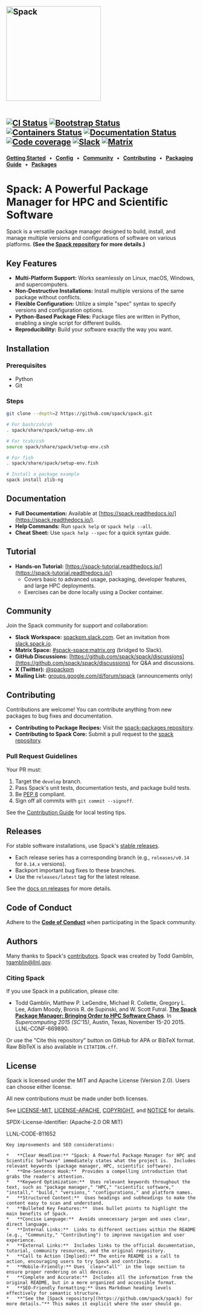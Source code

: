 <div align="left">

<h2>
<picture>
  <source media="(prefers-color-scheme: dark)" srcset="https://raw.githubusercontent.com/spack/spack/refs/heads/develop/share/spack/logo/spack-logo-white-text.svg" width="250">
  <source media="(prefers-color-scheme: light)" srcset="https://raw.githubusercontent.com/spack/spack/refs/heads/develop/share/spack/logo/spack-logo-text.svg" width="250">
  <img alt="Spack" src="https://raw.githubusercontent.com/spack/spack/refs/heads/develop/share/spack/logo/spack-logo-text.svg" width="250">
</picture>

<br>
<br clear="all">

<a href="https://github.com/spack/spack/actions/workflows/ci.yml"><img src="https://github.com/spack/spack/workflows/ci/badge.svg" alt="CI Status"></a>
<a href="https://github.com/spack/spack/actions/workflows/bootstrapping.yml"><img src="https://github.com/spack/spack/actions/workflows/bootstrap.yml/badge.svg" alt="Bootstrap Status"></a>
<a href="https://github.com/spack/spack/actions/workflows/build-containers.yml"><img src="https://github.com/spack/spack/actions/workflows/build-containers.yml/badge.svg" alt="Containers Status"></a>
<a href="https://spack.readthedocs.io"><img src="https://readthedocs.org/projects/spack/badge/?version=latest" alt="Documentation Status"></a>
<a href="https://codecov.io/gh/spack/spack"><img src="https://codecov.io/gh/spack/spack/branch/develop/graph/badge.svg" alt="Code coverage"/></a>
<a href="https://slack.spack.io"><img src="https://slack.spack.io/badge.svg" alt="Slack"/></a>
<a href="https://matrix.to/#/#spack-space:matrix.org"><img src="https://img.shields.io/matrix/spack-space%3Amatrix.org?label=matrix" alt="Matrix"/></a>

</h2>

**[Getting Started] &nbsp; • &nbsp; [Config] &nbsp; • &nbsp; [Community] &nbsp; • &nbsp; [Contributing] &nbsp; • &nbsp; [Packaging Guide] &nbsp; • &nbsp; [Packages]**

[Getting Started]: https://spack.readthedocs.io/en/latest/getting_started.html
[Config]: https://spack.readthedocs.io/en/latest/configuration.html
[Community]: #community
[Contributing]: https://spack.readthedocs.io/en/latest/contribution_guide.html
[Packaging Guide]: https://spack.readthedocs.io/en/latest/packaging_guide_creation.html
[Packages]: https://github.com/spack/spack-packages

</div>

# Spack: A Powerful Package Manager for HPC and Scientific Software

Spack is a versatile package manager designed to build, install, and manage multiple versions and configurations of software on various platforms.  **(See the [Spack repository](https://github.com/spack/spack) for more details.)**

## Key Features

*   **Multi-Platform Support:** Works seamlessly on Linux, macOS, Windows, and supercomputers.
*   **Non-Destructive Installations:**  Install multiple versions of the same package without conflicts.
*   **Flexible Configuration:** Utilize a simple "spec" syntax to specify versions and configuration options.
*   **Python-Based Package Files:** Package files are written in Python, enabling a single script for different builds.
*   **Reproducibility:** Build your software exactly the way you want.

## Installation

### Prerequisites
*   Python
*   Git

### Steps

```bash
git clone --depth=2 https://github.com/spack/spack.git
```

```bash
# For bash/zsh/sh
. spack/share/spack/setup-env.sh

# For tcsh/csh
source spack/share/spack/setup-env.csh

# For fish
. spack/share/spack/setup-env.fish
```

```bash
# Install a package example
spack install zlib-ng
```

## Documentation

*   **Full Documentation:**  Available at [https://spack.readthedocs.io/](https://spack.readthedocs.io/).
*   **Help Commands:**  Run `spack help` or `spack help --all`.
*   **Cheat Sheet:**  Use `spack help --spec` for a quick syntax guide.

## Tutorial

*   **Hands-on Tutorial:** [https://spack-tutorial.readthedocs.io/](https://spack-tutorial.readthedocs.io/)
    *   Covers basic to advanced usage, packaging, developer features, and large HPC deployments.
    *   Exercises can be done locally using a Docker container.

## Community

Join the Spack community for support and collaboration:

*   **Slack Workspace:** [spackpm.slack.com](https://spackpm.slack.com).  Get an invitation from [slack.spack.io](https://slack.spack.io).
*   **Matrix Space:** [#spack-space:matrix.org](https://matrix.to/#/#spack-space:matrix.org) (bridged to Slack).
*   **GitHub Discussions:** [https://github.com/spack/spack/discussions](https://github.com/spack/spack/discussions) for Q&A and discussions.
*   **X (Twitter):** [@spackpm](https://twitter.com/spackpm)
*   **Mailing List:** [groups.google.com/d/forum/spack](https://groups.google.com/d/forum/spack) (announcements only)

## Contributing

Contributions are welcome! You can contribute anything from new packages to bug fixes and documentation.

*   **Contributing to Package Recipes:** Visit the [spack-packages repository][Packages].
*   **Contributing to Spack Core:** Submit a pull request to the [spack repository](https://github.com/spack/spack).

### Pull Request Guidelines

Your PR must:

1.  Target the ``develop`` branch.
2.  Pass Spack's unit tests, documentation tests, and package build tests.
3.  Be [PEP 8](https://www.python.org/dev/peps/pep-0008/) compliant.
4.  Sign off all commits with `git commit --signoff`.

See the [Contribution Guide](https://spack.readthedocs.io/en/latest/contribution_guide.html) for local testing tips.

## Releases

For stable software installations, use Spack's [stable releases](https://github.com/spack/spack/releases).

*   Each release series has a corresponding branch (e.g., `releases/v0.14` for `0.14.x` versions).
*   Backport important bug fixes to these branches.
*   Use the `releases/latest` tag for the latest release.

See the [docs on releases](https://spack.readthedocs.io/en/latest/developer_guide.html#releases) for more details.

## Code of Conduct

Adhere to the [**Code of Conduct**](.github/CODE_OF_CONDUCT.md) when participating in the Spack community.

## Authors

Many thanks to Spack's [contributors](https://github.com/spack/spack/graphs/contributors).
Spack was created by Todd Gamblin, tgamblin@llnl.gov.

### Citing Spack

If you use Spack in a publication, please cite:

*   Todd Gamblin, Matthew P. LeGendre, Michael R. Collette, Gregory L. Lee, Adam Moody, Bronis R. de Supinski, and W. Scott Futral.
    [**The Spack Package Manager: Bringing Order to HPC Software Chaos**](https://www.computer.org/csdl/proceedings/sc/2015/3723/00/2807623.pdf).
    In *Supercomputing 2015 (SC’15)*, Austin, Texas, November 15-20 2015. LLNL-CONF-669890.

Or use the "Cite this repository" button on GitHub for APA or BibTeX format.  Raw BibTeX is also available in `CITATION.cff`.

## License

Spack is licensed under the MIT and Apache License (Version 2.0). Users can choose either license.

All new contributions must be made under both licenses.

See [LICENSE-MIT](https://github.com/spack/spack/blob/develop/LICENSE-MIT), [LICENSE-APACHE](https://github.com/spack/spack/blob/develop/LICENSE-APACHE), [COPYRIGHT](https://github.com/spack/spack/blob/develop/COPYRIGHT), and [NOTICE](https://github.com/spack/spack/blob/develop/NOTICE) for details.

SPDX-License-Identifier: (Apache-2.0 OR MIT)

LLNL-CODE-811652
```
Key improvements and SEO considerations:

*   **Clear Headline:** "Spack: A Powerful Package Manager for HPC and Scientific Software" immediately states what the project is.  Includes relevant keywords (package manager, HPC, scientific software).
*   **One-Sentence Hook:**  Provides a compelling introduction that grabs the reader's attention.
*   **Keyword Optimization:**  Uses relevant keywords throughout the text, such as "package manager," "HPC," "scientific software," "install," "build," "versions," "configurations," and platform names.
*   **Structured Content:**  Uses headings and subheadings to make the content easy to scan and understand.
*   **Bulleted Key Features:**  Uses bullet points to highlight the main benefits of Spack.
*   **Concise Language:**  Avoids unnecessary jargon and uses clear, direct language.
*   **Internal Links:**  Links to different sections within the README (e.g., "Community," "Contributing") to improve navigation and user experience.
*   **External Links:**  Includes links to the official documentation, tutorial, community resources, and the original repository.
*   **Call to Action (Implied):** The entire README is a call to action, encouraging users to try Spack and contribute.
*   **Mobile-Friendly:** Uses `clear="all"` in the logo section to ensure proper rendering on all devices.
*   **Complete and Accurate:**  Includes all the information from the original README, but in a more organized and accessible format.
*   **SEO-Friendly Formatting:** Uses Markdown heading levels effectively for semantic structure.
*   **"See the [Spack repository](https://github.com/spack/spack) for more details."** This makes it explicit where the user should go.